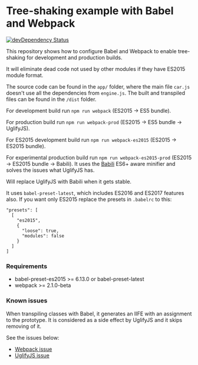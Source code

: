 # Tree-shaking example with Babel and Webpack
[![devDependency Status](https://david-dm.org/blacksonic/babel-webpack-tree-shaking/dev-status.svg)](https://david-dm.org/blacksonic/babel-webpack-tree-shaking#info=devDependencies)

This repository shows how to configure Babel and Webpack to enable tree-shaking for development and production builds.

It will eliminate dead code not used by other modules if they have ES2015 module format.

The source code can be found in the ```app/``` folder,
where the main file ```car.js``` doesn't use all the dependencies from ```engine.js```.
The built and transpiled files can be found in the ```/dist``` folder.

For development build run ```npm run webpack``` (ES2015 -> ES5 bundle).

For production build run ```npm run webpack-prod``` (ES2015 -> ES5 bundle -> UglifyJS).

For ES2015 development build run ```npm run webpack-es2015``` (ES2015 -> ES2015 bundle).

For experimental production build run ```npm run webpack-es2015-prod``` (ES2015 -> ES2015 bundle -> Babili).
It uses the [Babili](https://github.com/babel/babili) ES6+ aware minifier 
and solves the issues what UglifyJS has.

Will replace UglifyJS with Babili when it gets stable.

It uses ```babel-preset-latest```, which includes ES2016 and ES2017 features also.
If you want only ES2015 replace the presets in ```.babelrc``` to this:

```
"presets": [
  [
    "es2015",
    {
      "loose": true,
      "modules": false
    }
  ]
]
```

### Requirements

- babel-preset-es2015 >= 6.13.0 or babel-preset-latest
- webpack >= 2.1.0-beta

### Known issues

When transpiling classes with Babel, it generates an IIFE with an assignment to the prototype.
It is considered as a side effect by UglifyJS and it skips removing of it.

See the issues below:

- [Webpack issue](https://github.com/webpack/webpack/issues/2899)
- [UglifyJS issue](https://github.com/mishoo/UglifyJS2/issues/1261)
